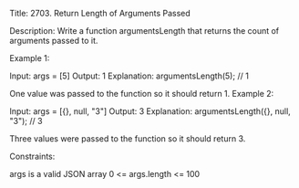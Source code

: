 Title: 2703. Return Length of Arguments Passed

Description: Write a function argumentsLength that returns the count of arguments passed to it.

Example 1:

Input: args = [5]
Output: 1
Explanation:
argumentsLength(5); // 1

One value was passed to the function so it should return 1.
Example 2:

Input: args = [{}, null, "3"]
Output: 3
Explanation:
argumentsLength({}, null, "3"); // 3

Three values were passed to the function so it should return 3.


Constraints:

args is a valid JSON array
0 <= args.length <= 100
